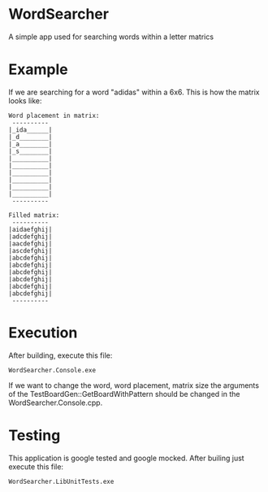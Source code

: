 # WordSearcher
A simple app used for searching words within a letter matrics

# Example
If we are searching for a word "adidas" within a 6x6. This is how the matrix looks like:
```
Word placement in matrix: 
 ----------
|_ida______|
|_d________|
|_a________|
|_s________|
|__________|
|__________|
|__________|
|__________|
|__________|
|__________|
 ----------

Filled matrix: 
 ----------
|aidaefghij|
|adcdefghij|
|aacdefghij|
|ascdefghij|
|abcdefghij|
|abcdefghij|
|abcdefghij|
|abcdefghij|
|abcdefghij|
|abcdefghij|
 ----------
```

# Execution
After building, execute this file:
```
WordSearcher.Console.exe
```
If we want to change the word, word placement, matrix size the arguments\
of the TestBoardGen::GetBoardWithPattern should be changed in the WordSearcher.Console.cpp.


# Testing
This application is google tested and google mocked. After builing just execute this file:
```
WordSearcher.LibUnitTests.exe
```
